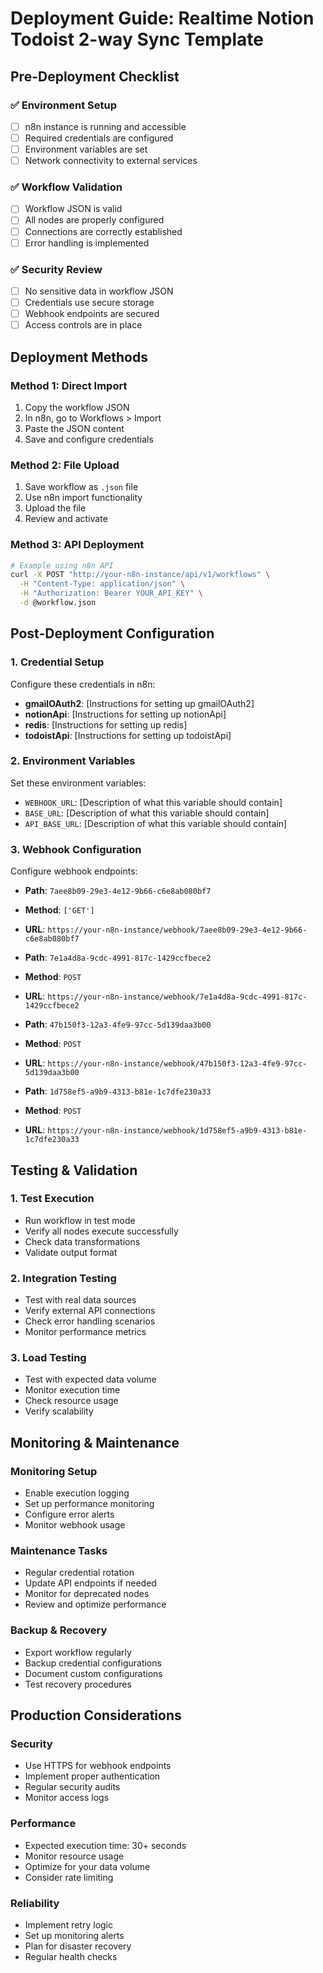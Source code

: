 # Deployment Guide: Realtime Notion Todoist 2-way Sync Template

## Pre-Deployment Checklist

### ✅ Environment Setup
- [ ] n8n instance is running and accessible
- [ ] Required credentials are configured
- [ ] Environment variables are set
- [ ] Network connectivity to external services

### ✅ Workflow Validation
- [ ] Workflow JSON is valid
- [ ] All nodes are properly configured
- [ ] Connections are correctly established
- [ ] Error handling is implemented

### ✅ Security Review
- [ ] No sensitive data in workflow JSON
- [ ] Credentials use secure storage
- [ ] Webhook endpoints are secured
- [ ] Access controls are in place

## Deployment Methods

### Method 1: Direct Import
1. Copy the workflow JSON
2. In n8n, go to Workflows > Import
3. Paste the JSON content
4. Save and configure credentials

### Method 2: File Upload
1. Save workflow as `.json` file
2. Use n8n import functionality
3. Upload the file
4. Review and activate

### Method 3: API Deployment
```bash
# Example using n8n API
curl -X POST "http://your-n8n-instance/api/v1/workflows" \
  -H "Content-Type: application/json" \
  -H "Authorization: Bearer YOUR_API_KEY" \
  -d @workflow.json
```

## Post-Deployment Configuration

### 1. Credential Setup
Configure these credentials in n8n:
- **gmailOAuth2**: [Instructions for setting up gmailOAuth2]
- **notionApi**: [Instructions for setting up notionApi]
- **redis**: [Instructions for setting up redis]
- **todoistApi**: [Instructions for setting up todoistApi]

### 2. Environment Variables
Set these environment variables:
- `WEBHOOK_URL`: [Description of what this variable should contain]
- `BASE_URL`: [Description of what this variable should contain]
- `API_BASE_URL`: [Description of what this variable should contain]

### 3. Webhook Configuration
Configure webhook endpoints:
- **Path**: `7aee8b09-29e3-4e12-9b66-c6e8ab080bf7`
- **Method**: `['GET']`
- **URL**: `https://your-n8n-instance/webhook/7aee8b09-29e3-4e12-9b66-c6e8ab080bf7`

- **Path**: `7e1a4d8a-9cdc-4991-817c-1429ccfbece2`
- **Method**: `POST`
- **URL**: `https://your-n8n-instance/webhook/7e1a4d8a-9cdc-4991-817c-1429ccfbece2`

- **Path**: `47b150f3-12a3-4fe9-97cc-5d139daa3b00`
- **Method**: `POST`
- **URL**: `https://your-n8n-instance/webhook/47b150f3-12a3-4fe9-97cc-5d139daa3b00`

- **Path**: `1d758ef5-a9b9-4313-b81e-1c7dfe230a33`
- **Method**: `POST`
- **URL**: `https://your-n8n-instance/webhook/1d758ef5-a9b9-4313-b81e-1c7dfe230a33`


## Testing & Validation

### 1. Test Execution
- Run workflow in test mode
- Verify all nodes execute successfully
- Check data transformations
- Validate output format

### 2. Integration Testing
- Test with real data sources
- Verify external API connections
- Check error handling scenarios
- Monitor performance metrics

### 3. Load Testing
- Test with expected data volume
- Monitor execution time
- Check resource usage
- Verify scalability

## Monitoring & Maintenance

### Monitoring Setup
- Enable execution logging
- Set up performance monitoring
- Configure error alerts
- Monitor webhook usage

### Maintenance Tasks
- Regular credential rotation
- Update API endpoints if needed
- Monitor for deprecated nodes
- Review and optimize performance

### Backup & Recovery
- Export workflow regularly
- Backup credential configurations
- Document custom configurations
- Test recovery procedures

## Production Considerations

### Security
- Use HTTPS for webhook endpoints
- Implement proper authentication
- Regular security audits
- Monitor access logs

### Performance
- Expected execution time: 30+ seconds
- Monitor resource usage
- Optimize for your data volume
- Consider rate limiting

### Reliability
- Implement retry logic
- Set up monitoring alerts
- Plan for disaster recovery
- Regular health checks
